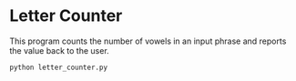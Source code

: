 # Letter Counter

This program counts the number of vowels in an input phrase and reports the value back to the user.

```
python letter_counter.py
```

